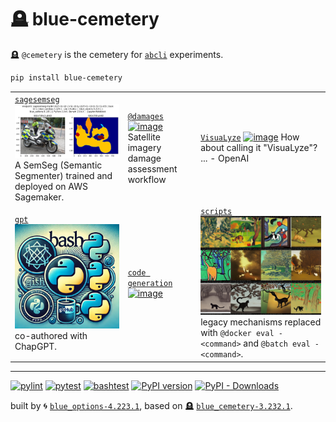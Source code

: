 # 🪦 blue-cemetery

🪦 `@cemetery` is the cemetery for [`abcli`](https://github.com/kamangir/awesome-bash-cli) experiments.

```bash
pip install blue-cemetery
```

|   |   |   |
| --- | --- | --- |
| [`sagesemseg`](./blue_sandbox/sagesemseg/README.md) [![image](https://github.com/kamangir/assets/blob/main/blue-sandbox/sagesemseg-predict.png?raw=true)](./blue_sandbox/sagesemseg/README.md) A SemSeg (Semantic Segmenter) trained and deployed on AWS Sagemaker. | [`@damages`](./blue_sandbox/microsoft_building_damage_assessment/README.md) [![image](https://github.com/kamangir/assets/raw/main/blue-sandbox/Maui-Hawaii-fires-Aug-23-ingest-2025-01-10-qqJqhm.png?raw=true)](./blue_sandbox/microsoft_building_damage_assessment/README.md) Satellite imagery damage assessment workflow | [`VisuaLyze`](./blue_sandbox/VisuaLyze) [![image](https://github.com/kamangir/openai-commands/assets/1007567/7c0ed5f7-6941-451c-a17e-504c6adab23f)](./blue_sandbox/VisuaLyze) How about calling it "VisuaLyze"? ... - OpenAI |
| [`gpt`](./blue_sandbox/cemetery/gpt) [![image](https://github.com/kamangir/assets/raw/main/blue-plugin/marquee.png?raw=true)](./blue_sandbox/cemetery/gpt) co-authored with ChapGPT. | [`code generation`](./blue_sandbox/cemetery/code_generation) [![image](https://github.com/kamangir/openai-commands/blob/main/assets/completion_i2i_function.png?raw=true)](./blue_sandbox/cemetery/code_generation)  | [`scripts`](./scripts) [![image](https://github.com/kamangir/assets/blob/main/nbs/3x4.jpg?raw=true)](./scripts) legacy mechanisms replaced with `@docker eval - <command>` and `@batch eval - <command>`. |

---


[![pylint](https://github.com/kamangir/blue-cemetery/actions/workflows/pylint.yml/badge.svg)](https://github.com/kamangir/blue-cemetery/actions/workflows/pylint.yml) [![pytest](https://github.com/kamangir/blue-cemetery/actions/workflows/pytest.yml/badge.svg)](https://github.com/kamangir/blue-cemetery/actions/workflows/pytest.yml) [![bashtest](https://github.com/kamangir/blue-cemetery/actions/workflows/bashtest.yml/badge.svg)](https://github.com/kamangir/blue-cemetery/actions/workflows/bashtest.yml) [![PyPI version](https://img.shields.io/pypi/v/blue-cemetery.svg)](https://pypi.org/project/blue-cemetery/) [![PyPI - Downloads](https://img.shields.io/pypi/dd/blue-cemetery)](https://pypistats.org/packages/blue-cemetery)

built by 🌀 [`blue_options-4.223.1`](https://github.com/kamangir/awesome-bash-cli), based on 🪦 [`blue_cemetery-3.232.1`](https://github.com/kamangir/blue-cemetery).
